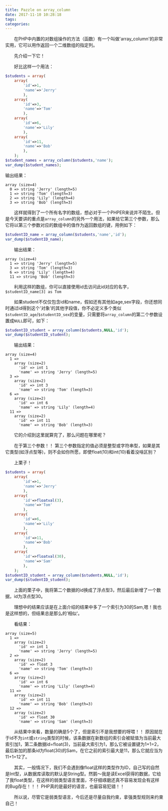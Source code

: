```yaml
---
title: Pazzle on array_column
date: 2017-11-10 10:28:18
tags:
categories:
---
```


　　在PHP中内置的对数组操作的方法（函数）有一个叫做'array_column'的非常实用，它可以用作返回一个二维数组的指定列。

　　先介绍一下它！

　　好比这样一个用法：

```php
$students = array(
	array(
		'id'=>1,
		'name'=>'Jerry'
		),
	array(
		'id'=>3,
		'name'=>'Tom'
		),
	array(
		'id'=>6,
		'name'=>'Lily'
		),
	array(
		'id'=>11,
		'name'=>'Bob'
		),
	);
$student_names = array_column($students,'name');
var_dump($student_names);
```

输出结果：

```
array (size=4)
  0 => string 'Jerry' (length=5)
  1 => string 'Tom' (length=3)
  2 => string 'Lily' (length=4)
  3 => string 'Bob' (length=3)
```
　　这样就得到了一个所有名字的数组，想必对于一个PHPER来说并不陌生。但是今天要讲的重点是`array_column`的另外一个用法，如果给它第三个参数，那么它将以第三个参数对应的数组中的值作为返回数组的键，用例如下：

```php
$studentID_name = array_column($students,'name','id');
var_dump($studentID_name);
```

　　输出结果：

```
array (size=4)
  1 => string 'Jerry' (length=5)
  3 => string 'Tom' (length=3)
  6 => string 'Lily' (length=4)
  11 => string 'Bob' (length=3)
```

　　利用这样的数组，你可以直接使用id去访问此id对应的名字，`$studentID_name[3] as Tom`

　　如果student不仅仅包含id和name，假如还有其他如age,sex字段，你还想同时通过id得到这个'对象'的其他字段值，你不必定义多个类似`$studentID_age`/`$studentID_sex`的变量，只需要将`array_column`的第二个参数设置成`NULL`即可，如下：

```php
$studentID_student = array_column($students,NULL,'id');
var_dump($studentID_student);
```

　　输出结果：

```
array (size=4)
  1 => 
    array (size=2)
      'id' => int 1
      'name' => string 'Jerry' (length=5)
  3 => 
    array (size=2)
      'id' => int 3
      'name' => string 'Tom' (length=3)
  6 => 
    array (size=2)
      'id' => int 6
      'name' => string 'Lily' (length=4)
  11 => 
    array (size=2)
      'id' => int 11
      'name' => string 'Bob' (length=3)
```

　　它的介绍到这里就算完了，那么问题在哪里呢？

　　在于第三个参数！！ 第三个参数指定的值必须是整型或字符串型，如果是其它类型(如浮点型等)，则不会如你所愿，即使float(10)和int(10)看着没啥区别？

　　上栗子！

```php
$students = array(
	array(
		'id'=>1,
		'name'=>'Jerry'
		),
	array(
		'id'=>floatval(3),
		'name'=>'Tom'
		),
	array(
		'id'=>6,
		'name'=>'Lily'
		),
	array(
		'id'=>11,
		'name'=>'Bob'
		),
	array(
		'id'=>floatval(30),
		'name'=>'Sam'
		),
	);
$studentID_student = array_column($students,NULL,'id');
var_dump($studentID_student);
```

　　上面的栗子中，我将第二个数据的id换成了浮点型3，然后最后新增了一个数据，id为浮点型30。

　　理想中的结果应该是在上面介绍的结果中多了一个索引为30的Sam,嗯！我也是这样想的，但结果总是那么的’相似‘。

　　看结果：

```
array (size=5)
  1 => 
    array (size=2)
      'id' => int 1
      'name' => string 'Jerry' (length=5)
  2 => 
    array (size=2)
      'id' => float 3
      'name' => string 'Tom' (length=3)
  6 => 
    array (size=2)
      'id' => int 6
      'name' => string 'Lily' (length=4)
  11 => 
    array (size=2)
      'id' => int 11
      'name' => string 'Bob' (length=3)
  12 => 
    array (size=2)
      'id' => float 30
      'name' => string 'Sam' (length=3)
```

　　从结果中来看，数量的确是5个了，但是索引不是我想要的呀喂！！ 原因就在于id不为`int`或`string`类型的时候，该条数据在新数组的索引会被赋值为当前最大索引加1，第二条数据id=float(3)，当前最大索引为1，那么它被设置键为1+1=2，最后新加的那条id为float(30)的Sam，在它之前的索引最大是11，那么它就应当为11+1=12了。

　　其实，一般情况下，我们不会遇到像float这样的类型作为ID，自己写的自然是Int型，从数据库读取的默认是String型。然鹅～我是读Excel获得的数据，它给了我float类型，在这样的弱类型语言里面，不仔细琢磨还真不容易发现会有这样的Bug存在！！！ PHP真的是最好的语言，也最容易犯错！！

　　所以说，尽管它是弱类型语言，今后还是尽量自我约束，拿强类型规则来约束自己！